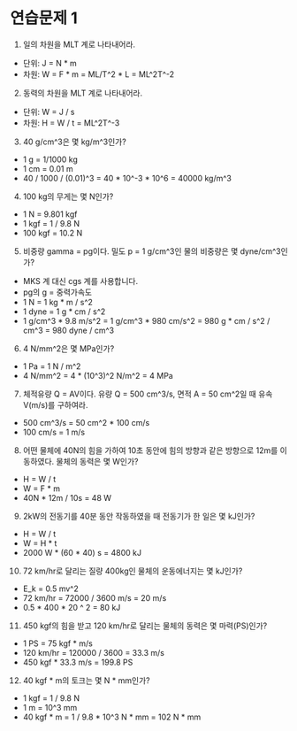 # 연습문제 1
1. 일의 차원을 MLT 계로 나타내어라.
- 단위: J = N * m
- 차원: W = F * m = ML/T^2 * L = ML^2T^-2

2. 동력의 차원을 MLT 계로 나타내어라.
- 단위: W = J / s
- 차원: H = W / t = ML^2T^-3

3. 40 g/cm^3은 몇 kg/m^3인가?
- 1 g = 1/1000 kg
- 1 cm = 0.01 m
- 40 / 1000 / (0.01)^3 = 40 * 10^-3 * 10^6 = 40000 kg/m^3

4. 100 kg의 무게는 몇 N인가?
- 1 N = 9.801 kgf
- 1 kgf = 1 / 9.8 N
- 100 kgf = 10.2 N

5. 비중량 gamma = pg이다. 밀도 p = 1 g/cm^3인 물의 비중량은 몇 dyne/cm^3인가?
- MKS 계 대신 cgs 계를 사용합니다.
- pg의 g = 중력가속도
- 1 N = 1 kg * m / s^2
- 1 dyne = 1 g * cm / s^2
- 1 g/cm^3 * 9.8 m/s^2 = 1 g/cm^3 * 980 cm/s^2 = 980 g * cm / s^2 / cm^3 = 980 dyne / cm^3

6. 4 N/mm^2은 몇 MPa인가?
- 1 Pa = 1 N / m^2
- 4 N/mm^2 = 4 * (10^3)^2 N/m^2 = 4 MPa

7. 체적유량 Q = AV이다. 유량 Q = 500 cm^3/s, 면적 A = 50 cm^2일 때 유속 V(m/s)를 구하여라.
- 500 cm^3/s = 50 cm^2 * 100 cm/s
- 100 cm/s = 1 m/s

8. 어떤 물체에 40N의 힘을 가하여 10초 동안에 힘의 방향과 같은 방향으로 12m를 이동하였다. 물체의 동력은 몇 W인가?
- H = W / t
- W = F * m
- 40N * 12m / 10s = 48 W

9. 2kW의 전동기를 40분 동안 작동하였을 때 전동기가 한 일은 몇 kJ인가?
- H = W / t
- W = H * t
- 2000 W * (60 * 40) s = 4800 kJ

10. 72 km/hr로 달리는 질량 400kg인 물체의 운동에너지는 몇 kJ인가?
- E_k = 0.5 mv^2
- 72 km/hr = 72000 / 3600 m/s = 20 m/s
- 0.5 * 400 * 20 ^ 2 = 80 kJ

11. 450 kgf의 힘을 받고 120 km/hr로 달리는 물체의 동력은 몇 마력(PS)인가?
- 1 PS = 75 kgf * m/s
- 120 km/hr = 120000 / 3600 = 33.3 m/s
- 450 kgf * 33.3 m/s = 199.8 PS

12. 40 kgf * m의 토크는 몇 N * mm인가?
- 1 kgf = 1 / 9.8 N
- 1 m = 10^3 mm
- 40 kgf * m = 1 / 9.8 * 10^3 N * mm = 102 N * mm
